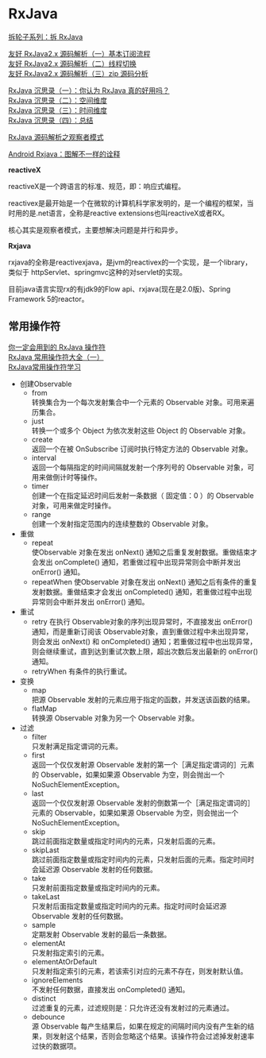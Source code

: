 # RxJava

[拆轮子系列：拆 RxJava](https://blog.piasy.com/2016/09/15/Understand-RxJava/index.html)

[友好 RxJava2.x 源码解析（一）基本订阅流程](https://juejin.im/post/5a209c876fb9a0452577e830)  
[友好 RxJava2.x 源码解析（二）线程切换](https://juejin.im/post/5a248206f265da432153ddbc)  
[友好 RxJava2.x 源码解析（三）zip 源码分析](https://juejin.im/post/5ac16a2d6fb9a028b617a82a)

[RxJava 沉思录（一）：你认为 RxJava 真的好用吗？](https://juejin.im/post/5b8f536c5188255c352d3528)  
[RxJava 沉思录（二）：空间维度](https://juejin.im/post/5b8f5470e51d450e3d2c8ddf)  
[RxJava 沉思录（三）：时间维度](https://juejin.im/post/5b8f5ea8f265da0a9223887e)  
[RxJava 沉思录（四）：总结](https://juejin.im/post/5b8f5f0ee51d450ea52f6a37)

[RxJava 源码解析之观察者模式](https://juejin.im/post/58dcc66444d904006dfd857a)

[Android Rxjava：图解不一样的诠释](https://juejin.im/post/5cb72999e51d456e5d3dac29#heading-13)

**reactiveX**

reactiveX是一个跨语言的标准、规范，即：响应式编程。

reactivex是最开始是一个在微软的计算机科学家发明的，是一个编程的框架，当时用的是.net语言，全称是reactive extensions也叫reactiveX或者RX。

核心其实是观察者模式，主要想解决问题是并行和异步。

**Rxjava**

rxjava的全称是reactivexjava，是jvm的reactivex的一个实现，是一个library，类似于 httpServlet、springmvc这种的对servlet的实现。

目前java语言实现rx的有jdk9的Flow api、rxjava(现在是2.0版)、Spring Framework 5的reactor。

## 常用操作符

[你一定会用到的 RxJava 操作符](https://blog.csdn.net/u014165119/article/details/52582782)  
[RxJava 常用操作符大全（一）](https://www.jianshu.com/p/7ef220559c67)  
[RxJava常用操作符学习](https://www.jianshu.com/p/9e6b972a378d)

* 创建Observable
  * from  
    转换集合为一个每次发射集合中一个元素的 Observable 对象。可用来遍历集合。
  * just  
    转换一个或多个 Object 为依次发射这些 Object 的 Observable 对象。
  * create  
    返回一个在被 OnSubscribe 订阅时执行特定方法的 Observable 对象。
  * interval  
    返回一个每隔指定的时间间隔就发射一个序列号的 Observable 对象，可用来做倒计时等操作。
  * timer  
    创建一个在指定延迟时间后发射一条数据（ 固定值：0 ）的 Observable 对象，可用来做定时操作。
  * range  
    创建一个发射指定范围内的连续整数的 Observable 对象。
* 重做
  * repeat  
    使Observable 对象在发出 onNext() 通知之后重复发射数据。重做结束才会发出 onComplete() 通知，若重做过程中出现异常则会中断并发出 onError() 通知。
  * repeatWhen
    使Observable 对象在发出 onNext() 通知之后有条件的重复发射数据。重做结束才会发出 onCompleted() 通知，若重做过程中出现异常则会中断并发出 onError() 通知。
* 重试
  * retry
    在执行 Observable对象的序列出现异常时，不直接发出 onError() 通知，而是重新订阅该 Observable对象，直到重做过程中未出现异常，则会发出 onNext() 和 onCompleted() 通知；若重做过程中也出现异常，则会继续重试，直到达到重试次数上限，超出次数后发出最新的 onError() 通知。
  * retryWhen
    有条件的执行重试。
* 变换
  * map  
    把源 Observable 发射的元素应用于指定的函数，并发送该函数的结果。
  * flatMap  
    转换源 Observable 对象为另一个 Observable 对象。
* 过滤
  * filter  
    只发射满足指定谓词的元素。
  * first  
    返回一个仅仅发射源 Observable 发射的第一个［满足指定谓词的］元素的 Observable，如果如果源 Observable 为空，则会抛出一个 NoSuchElementException。
  * last  
    返回一个仅仅发射源 Observable 发射的倒数第一个［满足指定谓词的］元素的 Observable，如果如果源 Observable 为空，则会抛出一个 NoSuchElementException。
  * skip  
    跳过前面指定数量或指定时间内的元素，只发射后面的元素。
  * skipLast  
    跳过前面指定数量或指定时间内的元素，只发射后面的元素。指定时间时会延迟源 Observable 发射的任何数据。
  * take  
    只发射前面指定数量或指定时间内的元素。
  * takeLast  
    只发射后面指定数量或指定时间内的元素。指定时间时会延迟源 Observable 发射的任何数据。
  * sample  
    定期发射 Observable 发射的最后一条数据。
  * elementAt  
    只发射指定索引的元素。
  * elementAtOrDefault  
    只发射指定索引的元素，若该索引对应的元素不存在，则发射默认值。
  * ignoreElements  
    不发射任何数据，直接发出 onCompleted() 通知。
  * distinct  
    过滤重复的元素，过滤规则是：只允许还没有发射过的元素通过。
  * debounce  
    源 Observable 每产生结果后，如果在规定的间隔时间内没有产生新的结果，则发射这个结果，否则会忽略这个结果。该操作符会过滤掉发射速率过快的数据项。
